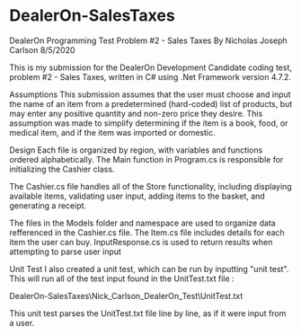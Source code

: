 # DealerOn-SalesTaxes
DealerOn Programming Test Problem #2 - Sales Taxes 
By Nicholas Joseph Carlson 8/5/2020

This is my submission for the DealerOn Development Candidate coding test, problem #2 - Sales Taxes, written in C# using .Net Framework version 4.7.2. 

Assumptions
This submission assumes that the user must choose and input the name of an item from a predetermined (hard-coded) list of products, but may enter any positive quantity and non-zero price they desire. This assumption was made to simplify determining if the item is a book, food, or medical item, and if the item was imported or domestic. 

Design
Each file is organized by region, with variables and functions ordered alphabetically. The Main function in Program.cs is responsible for initializing the Cashier class.

The Cashier.cs file handles all of the Store functionality, including displaying available items, validating user input, adding items to the basket, and generating a receipt. 

The files in the Models folder and namespace are used to organize data refferenced in the Cashier.cs file. The Item.cs file includes details for each item the user can buy. InputResponse.cs is used to return results when attempting to parse user input

Unit Test
I also created a unit test, which can be run by inputting "unit test". This will run all of the test input found in the UnitTest.txt file : 

DealerOn-SalesTaxes\Nick_Carlson_DealerOn_Test\UnitTest.txt  

This unit test parses the UnitTest.txt file line by line, as if it were input from a user.
